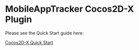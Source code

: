 MobileAppTracker Cocos2D-X Plugin
===============

Please see the Quick Start guide here:

[Cocos2D-X Quick Start](http://support.mobileapptracking.com/entries/26499195)